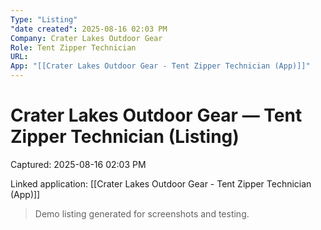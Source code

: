 ```yaml
---
Type: "Listing"
"date created": 2025-08-16 02:03 PM
Company: Crater Lakes Outdoor Gear
Role: Tent Zipper Technician
URL:
App: "[[Crater Lakes Outdoor Gear - Tent Zipper Technician (App)]]"
---
```

# Crater Lakes Outdoor Gear — Tent Zipper Technician (Listing)

Captured: 2025-08-16 02:03 PM

Linked application: [[Crater Lakes Outdoor Gear - Tent Zipper Technician (App)]]

> Demo listing generated for screenshots and testing.
